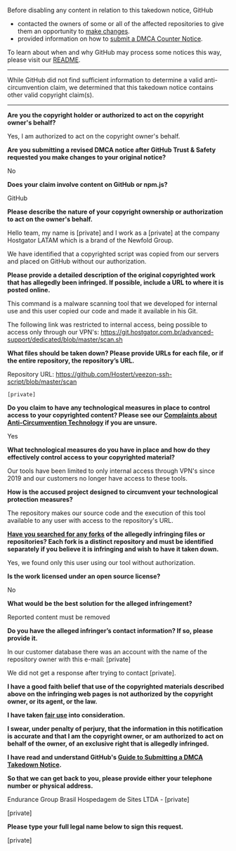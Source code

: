 Before disabling any content in relation to this takedown notice, GitHub
- contacted the owners of some or all of the affected repositories to give them an opportunity to [make changes](https://docs.github.com/en/github/site-policy/dmca-takedown-policy#a-how-does-this-actually-work).
- provided information on how to [submit a DMCA Counter Notice](https://docs.github.com/en/articles/guide-to-submitting-a-dmca-counter-notice).

To learn about when and why GitHub may process some notices this way, please visit our [README](https://github.com/github/dmca/blob/master/README.md#anatomy-of-a-takedown-notice).

---

While GitHub did not find sufficient information to determine a valid anti-circumvention claim, we determined that this takedown notice contains other valid copyright claim(s).

---

**Are you the copyright holder or authorized to act on the copyright owner's behalf?**

Yes, I am authorized to act on the copyright owner's behalf.

**Are you submitting a revised DMCA notice after GitHub Trust & Safety requested you make changes to your original notice?**

No

**Does your claim involve content on GitHub or npm.js?**

GitHub

**Please describe the nature of your copyright ownership or authorization to act on the owner's behalf.**

Hello team, my name is [private] and I work as a [private] at the company Hostgator LATAM which is a brand of the Newfold Group.

We have identified that a copyrighted script was copied from our servers and placed on GitHub without our authorization.

**Please provide a detailed description of the original copyrighted work that has allegedly been infringed. If possible, include a URL to where it is posted online.**

This command is a malware scanning tool that we developed for internal use and this user copied our code and made it available in his Git.

The following link was restricted to internal access, being possible to access only through our VPN's: https://git.hostgator.com.br/advanced-support/dedicated/blob/master/scan.sh

**What files should be taken down? Please provide URLs for each file, or if the entire repository, the repository’s URL.**

Repository URL: https://github.com/Hostert/veezon-ssh-script/blob/master/scan

```
[private]
```

**Do you claim to have any technological measures in place to control access to your copyrighted content? Please see our <a href="https://docs.github.com/articles/guide-to-submitting-a-dmca-takedown-notice#complaints-about-anti-circumvention-technology">Complaints about Anti-Circumvention Technology</a> if you are unsure.**

Yes

**What technological measures do you have in place and how do they effectively control access to your copyrighted material?**

Our tools have been limited to only internal access through VPN's since 2019 and our customers no longer have access to these tools.

**How is the accused project designed to circumvent your technological protection measures?**

The repository makes our source code and the execution of this tool available to any user with access to the repository's URL.

**<a href="https://docs.github.com/articles/dmca-takedown-policy#b-what-about-forks-or-whats-a-fork">Have you searched for any forks</a> of the allegedly infringing files or repositories? Each fork is a distinct repository and must be identified separately if you believe it is infringing and wish to have it taken down.**

Yes, we found only this user using our tool without authorization.

**Is the work licensed under an open source license?**

No

**What would be the best solution for the alleged infringement?**

Reported content must be removed

**Do you have the alleged infringer’s contact information? If so, please provide it.**

In our customer database there was an account with the name of the repository owner with this e-mail: [private]

We did not get a response after trying to contact [private].

**I have a good faith belief that use of the copyrighted materials described above on the infringing web pages is not authorized by the copyright owner, or its agent, or the law.**

**I have taken <a href="https://www.lumendatabase.org/topics/22">fair use</a> into consideration.**

**I swear, under penalty of perjury, that the information in this notification is accurate and that I am the copyright owner, or am authorized to act on behalf of the owner, of an exclusive right that is allegedly infringed.**

**I have read and understand GitHub's <a href="https://docs.github.com/articles/guide-to-submitting-a-dmca-takedown-notice/">Guide to Submitting a DMCA Takedown Notice</a>.**

**So that we can get back to you, please provide either your telephone number or physical address.**

Endurance Group Brasil Hospedagem de Sites LTDA - [private]

[private]

**Please type your full legal name below to sign this request.**

[private]
